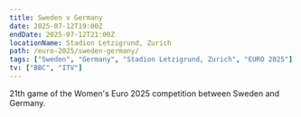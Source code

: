 ```yaml
---
title: Sweden v Germany
date: 2025-07-12T19:00Z
endDate: 2025-07-12T21:00Z
locationName: Stadion Letzigrund, Zurich
path: /euro-2025/sweden-germany/
tags: ["Sweden", "Germany", "Stadion Letzigrund, Zurich", "EURO 2025"]
tv: ["BBC", "ITV"]
---
```

21th game of the Women's Euro 2025 competition between Sweden and Germany. 